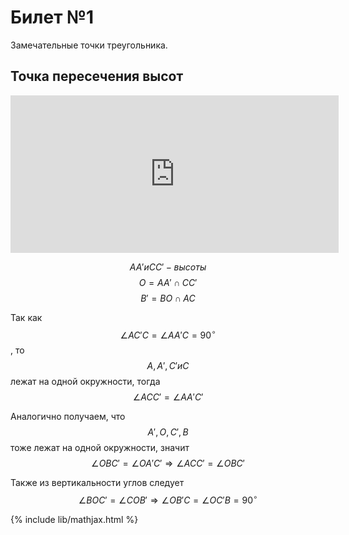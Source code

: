 # Билет №1
Замечательные точки треугольника.

## Точка пересечения высот

<iframe scrolling="no" title="Высоты" src="https://www.geogebra.org/material/iframe/id/attfxebf/width/525/height/252/border/888888/sfsb/true/smb/false/stb/false/stbh/false/ai/false/asb/false/sri/false/rc/false/ld/true/sdz/false/ctl/false" width="525px" height="252px" style="border:0px;"> </iframe>

$$ AA' и CC' - высоты $$
$$ O = AA' \cap CC' $$
$$ B' = BO \cap AC $$

Так как $$ \angle AC'C = \angle AA'C = 90^{\circ} $$, то $$ A, A', C' и C $$ лежат на одной окружности, тогда $$ \angle ACC' = \angle AA'C' $$

Аналогично получаем, что $$ A', O, C', B $$ тоже лежат на одной окружности, значит $$ \angle OBC' = \angle OA'C' \Rightarrow \angle ACC' = \angle OBC' $$

Также из вертикальности углов следует $$ \angle BOC' = \angle COB' \Rightarrow \angle OB'C = \angle OC'B = 90^{\circ} $$

{% include lib/mathjax.html %}
